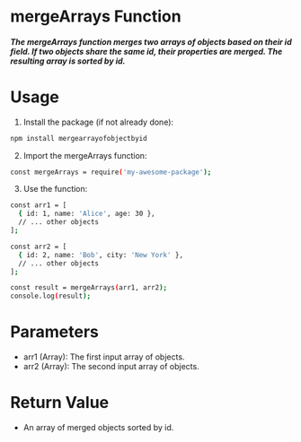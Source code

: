 # mergeArrays Function
##### The mergeArrays function merges two arrays of objects based on their id field. If two objects share the same id, their properties are merged. The resulting array is sorted by id.
# Usage
1. Install the package (if not already done):
```sh
npm install mergearrayofobjectbyid
```
2. Import the mergeArrays function:
```sh
const mergeArrays = require('my-awesome-package');
```
3. Use the function:
```sh
const arr1 = [
  { id: 1, name: 'Alice', age: 30 },
  // ... other objects
];

const arr2 = [
  { id: 2, name: 'Bob', city: 'New York' },
  // ... other objects
];

const result = mergeArrays(arr1, arr2);
console.log(result);

```

# Parameters
- arr1 (Array): The first input array of objects.
- arr2 (Array): The second input array of objects.
# Return Value
- An array of merged objects sorted by id.
